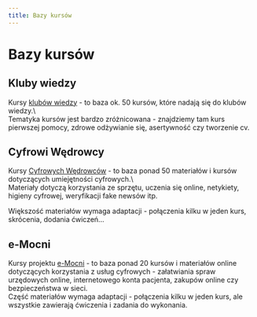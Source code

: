 ```yaml
---
title: Bazy kursów
---
```

# Bazy kursów

## Kluby wiedzy
Kursy [klubów wiedzy](https://klubywiedzy.p2pu.org/courses) - to baza ok. 50 kursów, które nadają się do klubów wiedzy.\  
Tematyka kursów jest bardzo zróżnicowana - znajdziemy tam kurs pierwszej pomocy, zdrowe odżywianie się, asertywność czy tworzenie cv.

## Cyfrowi Wędrowcy
Kursy [Cyfrowych Wędrowców](pl.digitaltravellers.org) - to baza ponad 50 materiałów i kursów dotyczących umiejętności cyfrowych.\  
Materiały dotyczą korzystania ze sprzętu, uczenia się online, netykiety, higieny cyfrowej, weryfikacji fake newsów itp. 

Większość materiałów wymaga adaptacji - połączenia kilku w jeden kurs, skrócenia, dodania ćwiczeń…

## e-Mocni
Kursy projektu [e-Mocni](https://e-mocni.org.pl/) - to baza ponad 20 kursów i materiałów online dotyczących korzystania z usług cyfrowych - załatwiania spraw urzędowych online, internetowego konta pacjenta, zakupów online czy bezpieczeństwa w sieci.\
Część materiałów wymaga adaptacji - połączenia kilku w jeden kurs, ale wszystkie zawierają ćwiczenia  i zadania do wykonania. 
